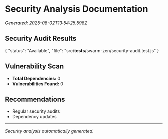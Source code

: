 # Security Analysis Documentation

_Generated: 2025-08-02T13:54:25.598Z_

## Security Audit Results

{
"status": "Available",
"file": "src/**tests**/swarm-zen/security-audit.test.js"
}

## Vulnerability Scan

- **Total Dependencies:** 0
- **Vulnerabilities Found:** 0

## Recommendations

- Regular security audits
- Dependency updates

---

_Security analysis automatically generated._

